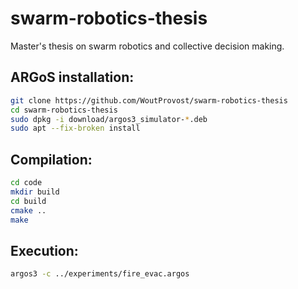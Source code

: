 # swarm-robotics-thesis
Master's thesis on swarm robotics and collective decision making.

## ARGoS installation:
```bash
git clone https://github.com/WoutProvost/swarm-robotics-thesis
cd swarm-robotics-thesis
sudo dpkg -i download/argos3_simulator-*.deb
sudo apt --fix-broken install
```

## Compilation:
```bash
cd code
mkdir build
cd build
cmake ..
make
```

## Execution:
```bash
argos3 -c ../experiments/fire_evac.argos
```
